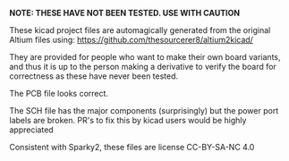 **NOTE: THESE HAVE NOT BEEN TESTED. USE WITH CAUTION**

These kicad project files are automagically generated from the
original Altium files using:
  https://github.com/thesourcerer8/altium2kicad/

They are provided for people who want to make their own board
variants, and thus it is up to the person making a derivative
to verify the board for correctness as these have never been
tested.

The PCB file looks correct.

The SCH file has the major components (surprisingly) but the
power port labels are broken. PR's to fix this by kicad users would
be highly appreciated

Consistent with Sparky2, these files are license CC-BY-SA-NC 4.0

